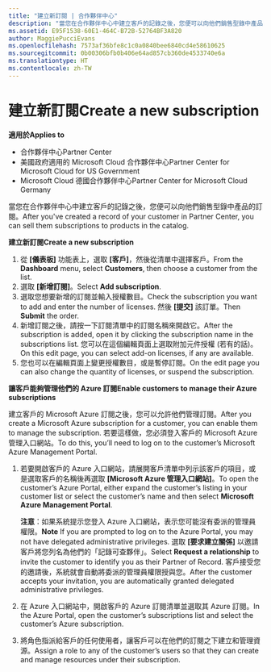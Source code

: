 ```yaml
---
title: "建立新訂閱 | 合作夥伴中心"
description: "當您在合作夥伴中心中建立客戶的記錄之後，您便可以向他們銷售型錄中產品的訂閱。"
ms.assetid: E95F1538-60E1-464C-B72B-52764BF3A820
author: MaggiePucciEvans
ms.openlocfilehash: 7573af36bfe8c1c0a0840bee6840cd4e58610625
ms.sourcegitcommit: 0b00306bfb0b406e64ad857cb360de4533740e6a
ms.translationtype: HT
ms.contentlocale: zh-TW
---
```

# <a name="create-a-new-subscription"></a><span data-ttu-id="0d2ab-103">建立新訂閱</span><span class="sxs-lookup"><span data-stu-id="0d2ab-103">Create a new subscription</span></span>

**<span data-ttu-id="0d2ab-104">適用於</span><span class="sxs-lookup"><span data-stu-id="0d2ab-104">Applies to</span></span>**

-  <span data-ttu-id="0d2ab-105">合作夥伴中心</span><span class="sxs-lookup"><span data-stu-id="0d2ab-105">Partner Center</span></span>
-  <span data-ttu-id="0d2ab-106">美國政府適用的 Microsoft Cloud 合作夥伴中心</span><span class="sxs-lookup"><span data-stu-id="0d2ab-106">Partner Center for Microsoft Cloud for US Government</span></span>
-  <span data-ttu-id="0d2ab-107">Microsoft Cloud 德國合作夥伴中心</span><span class="sxs-lookup"><span data-stu-id="0d2ab-107">Partner Center for Microsoft Cloud Germany</span></span>

<span data-ttu-id="0d2ab-108">當您在合作夥伴中心中建立客戶的記錄之後，您便可以向他們銷售型錄中產品的訂閱。</span><span class="sxs-lookup"><span data-stu-id="0d2ab-108">After you've created a record of your customer in Partner Center, you can sell them subscriptions to products in the catalog.</span></span>

**<span data-ttu-id="0d2ab-109">建立新訂閱</span><span class="sxs-lookup"><span data-stu-id="0d2ab-109">Create a new subscription</span></span>**

1.  <span data-ttu-id="0d2ab-110">從 **\[儀表板\]** 功能表上，選取 **\[客戶\]**，然後從清單中選擇客戶。</span><span class="sxs-lookup"><span data-stu-id="0d2ab-110">From the **Dashboard** menu, select **Customers**, then choose a customer from the list.</span></span>
2.  <span data-ttu-id="0d2ab-111">選取 **\[新增訂閱\]**。</span><span class="sxs-lookup"><span data-stu-id="0d2ab-111">Select **Add subscription**.</span></span>
3.  <span data-ttu-id="0d2ab-112">選取您想要新增的訂閱並輸入授權數目。</span><span class="sxs-lookup"><span data-stu-id="0d2ab-112">Check the subscription you want to add and enter the number of licenses.</span></span> <span data-ttu-id="0d2ab-113">然後 **\[提交\]** 該訂單。</span><span class="sxs-lookup"><span data-stu-id="0d2ab-113">Then **Submit** the order.</span></span>
4.  <span data-ttu-id="0d2ab-114">新增訂閱之後，請按一下訂閱清單中的訂閱名稱來開啟它。</span><span class="sxs-lookup"><span data-stu-id="0d2ab-114">After the subscription is added, open it by clicking the subscription name in the subscriptions list.</span></span> <span data-ttu-id="0d2ab-115">您可以在這個編輯頁面上選取附加元件授權 (若有的話)。</span><span class="sxs-lookup"><span data-stu-id="0d2ab-115">On this edit page, you can select add-on licenses, if any are available.</span></span>
5.  <span data-ttu-id="0d2ab-116">您也可以在編輯頁面上變更授權數目，或是暫停訂閱。</span><span class="sxs-lookup"><span data-stu-id="0d2ab-116">On the edit page you can also change the quantity of licenses, or suspend the subscription.</span></span>

**<span data-ttu-id="0d2ab-117">讓客戶能夠管理他們的 Azure 訂閱</span><span class="sxs-lookup"><span data-stu-id="0d2ab-117">Enable customers to manage their Azure subscriptions</span></span>**

<span data-ttu-id="0d2ab-118">建立客戶的 Microsoft Azure 訂閱之後，您可以允許他們管理訂閱。</span><span class="sxs-lookup"><span data-stu-id="0d2ab-118">After you create a Microsoft Azure subscription for a customer, you can enable them to manage the subscription.</span></span> <span data-ttu-id="0d2ab-119">若要這樣做，您必須登入客戶的 Microsoft Azure 管理入口網站。</span><span class="sxs-lookup"><span data-stu-id="0d2ab-119">To do this, you’ll need to log on to the customer’s Microsoft Azure Management Portal.</span></span> 

1.  <span data-ttu-id="0d2ab-120">若要開啟客戶的 Azure 入口網站，請展開客戶清單中列示該客戶的項目，或是選取客戶的名稱後再選取 **\[Microsoft Azure 管理入口網站\]**。</span><span class="sxs-lookup"><span data-stu-id="0d2ab-120">To open the customer’s Azure Portal, either expand the customer’s listing in your customer list or select the customer’s name and then select **Microsoft Azure Management Portal**.</span></span>
    
    <span data-ttu-id="0d2ab-121">**注意**：如果系統提示您登入 Azure 入口網站，表示您可能沒有委派的管理員權限。</span><span class="sxs-lookup"><span data-stu-id="0d2ab-121">**Note**  If you are prompted to log on to the Azure Portal, you may not have delegated administrative privileges.</span></span> <span data-ttu-id="0d2ab-122">選取 **\[要求建立關係\]** 以邀請客戶將您列名為他們的「記錄可查夥伴」。</span><span class="sxs-lookup"><span data-stu-id="0d2ab-122">Select **Request a relationship** to invite the customer to identify you as their Partner of Record.</span></span> <span data-ttu-id="0d2ab-123">客戶接受您的邀請後，系統就會自動將委派的管理員權限授與您。</span><span class="sxs-lookup"><span data-stu-id="0d2ab-123">After the customer accepts your invitation, you are automatically granted delegated administrative privileges.</span></span> 
2.  <span data-ttu-id="0d2ab-124">在 Azure 入口網站中，開啟客戶的 Azure 訂閱清單並選取其 Azure 訂閱。</span><span class="sxs-lookup"><span data-stu-id="0d2ab-124">In the Azure Portal, open the customer’s subscriptions list and select the customer’s Azure subscription.</span></span>
3.  <span data-ttu-id="0d2ab-125">將角色指派給客戶的任何使用者，讓客戶可以在他們的訂閱之下建立和管理資源。</span><span class="sxs-lookup"><span data-stu-id="0d2ab-125">Assign a role to any of the customer’s users so that they can create and manage resources under their subscription.</span></span>

 



